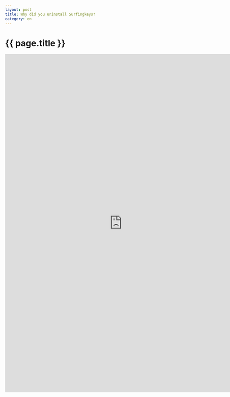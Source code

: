 ```yaml
---
layout: post
title: Why did you uninstall Surfingkeys?
category: en
---
```


{{ page.title }}
================

<iframe src="https://docs.google.com/forms/d/e/1FAIpQLScqYioyp7O9eDVtEs75iSdk92UbMIW7LWNqG3xHXJHBc7UmDQ/viewform?embedded=true" width="760" height="1100" frameborder="0" marginheight="0" marginwidth="0">Loading...</iframe>
